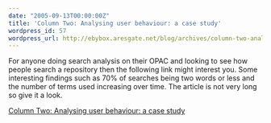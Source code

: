 ```yaml
---
date: "2005-09-13T00:00:00Z"
title: 'Column Two: Analysing user behaviour: a case study'
wordpress_id: 57
wordpress_url: http://ebybox.aresgate.net/blog/archives/column-two-analysing-user-behaviour-a-case-study/
---
```

For anyone doing search analysis on their OPAC and looking to see how people search a repository then the following link might interest you. Some interesting findings such as 70% of searches being two words or less and the number of terms used increasing over time. The article is not very long so give it a look.

<a href="http://www.steptwo.com.au/columntwo/archives/001851.html">Column Two: Analysing user behaviour: a case study</a>
